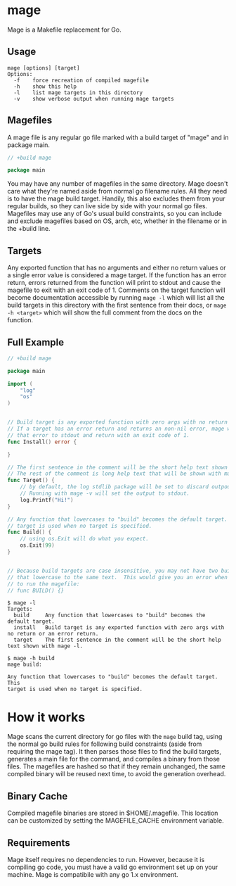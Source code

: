 # mage

Mage is a Makefile replacement for Go.

## Usage
```
mage [options] [target]
Options:
  -f    force recreation of compiled magefile
  -h    show this help
  -l    list mage targets in this directory
  -v    show verbose output when running mage targets
```

## Magefiles

A mage file is any regular go file marked with a build target of "mage" and in
package main. 

```go
// +build mage

package main
```

You may have any number of magefiles in the same directory.  Mage doesn't care
what they're named aside from normal go filename rules.  All they need is to
have the mage build target.  Handily, this also excludes them from your regular
builds, so they can live side by side with your normal go files.  Magefiles may
use any of Go's usual build constraints, so you can include and exclude
magefiles based on OS, arch, etc, whether in the filename or in the +build line.

## Targets

Any exported function that has no arguments and either no return values or a
single error value is considered a mage target.  If the function has an error
return, errors returned from the function will print to stdout and cause the
magefile to exit with an exit code of 1.  Comments on the target function will
become documentation accessible by running `mage -l` which will list all the
build targets in this directory with the first sentence from their docs, or
`mage -h <target>` which will show the full comment from the docs on the
function.

## Full Example

```go
// +build mage

package main

import (
    "log"
    "os"
)


// Build target is any exported function with zero args with no return or an error return. 
// If a target has an error return and returns an non-nil error, mage will print
// that error to stdout and return with an exit code of 1.
func Install() error {

}

// The first sentence in the comment will be the short help text shown with mage -l.
// The rest of the comment is long help text that will be shown with mage -h <target>
func Target() {
    // by default, the log stdlib package will be set to discard outpout.
    // Running with mage -v will set the output to stdout.
    log.Printf("Hi!")
}

// Any function that lowercases to "build" becomes the default target.  This 
// target is used when no target is specified.
func Build() { 
    // using os.Exit will do what you expect.
    os.Exit(99)
}


// Because build targets are case insensitive, you may not have two build targets
// that lowercase to the same text.  This would give you an error when you tried
// to run the magefile:
// func BUILD() {}


```

```
$ mage -l 
Targets:
  build     Any function that lowercases to "build" becomes the default target.
  install   Build target is any exported function with zero args with no return or an error return.
  target    The first sentence in the comment will be the short help text shown with mage -l.
```

```
$ mage -h build
mage build:

Any function that lowercases to "build" becomes the default target.  This 
target is used when no target is specified.
```




# How it works

Mage scans the current directory for go files with the `mage` build tag, using
the normal go build rules for following build constraints (aside from requiring
the mage tag).  It then parses those files to find the build targets, generates
a main file for the command, and compiles a binary from those files.  The
magefiles are hashed so that if they remain unchanged, the same compiled binary
will be reused next time, to avoid the generation overhead. 

## Binary Cache

Compiled magefile binaries are stored in $HOME/.magefile.  This location can be
customized by setting the MAGEFILE_CACHE environment variable.

## Requirements

Mage itself requires no dependencies to run. However, because it is compiling
go code, you must have a valid go environment set up on your machine.  Mage is
compatibile with any go 1.x environment. 

